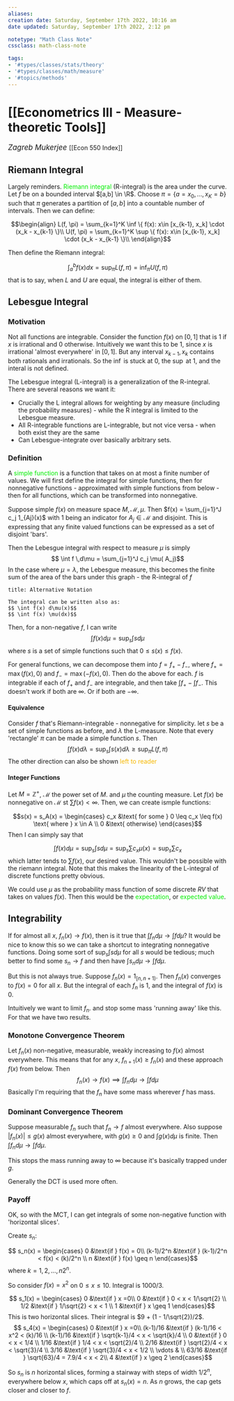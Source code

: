 ```yaml
---
aliases:
creation date: Saturday, September 17th 2022, 10:16 am
date updated: Saturday, September 17th 2022, 2:12 pm

notetype: "Math Class Note"
cssclass: math-class-note

tags: 
- '#types/classes/stats/theory'
- '#types/classes/math/measure'
- '#topics/methods'
---
```


# [[Econometrics III - Measure-theoretic Tools]]
<span style = "font-size:120%"><i >Zagreb Mukerjee </i></span>
[[Econ 550 Index]]

## Riemann Integral
Largely reminders. <font color=gree>Riemann integral</font> (R-integral) is the area under the curve. Let $f$ be on a bounded interval $[a,b] \in \R$. Choose $\pi =\{a= x_0, \ldots, x_K = b\}$ such that $\pi$ generates a partition of $[a,b]$ into a countable number of intervals. Then we can define:

$$\begin{align}
L(f, \pi) = \sum_{k=1}^K \inf \{ f(x): x\in [x_{k-1}, x_k] \cdot (x_k - x_{k-1} \}\\
U(f, \pi) = \sum_{k=1}^K \sup \{ f(x): x\in [x_{k-1}, x_k] \cdot (x_k - x_{k-1} \}\\
\end{align}$$

Then define the Riemann integral: 

$$\int_a^b f(x) dx = \sup_\pi L(f,\pi) = \inf_{\pi} U(f, \pi)$$
that is to say, when $L$ and $U$ are equal, the integral is either of them. 



## Lebesgue Integral
### Motivation

Not all functions are integrable. Consider the function $f(x)$ on $[0,1]$ that is $1$ if $x$ is irrational and $0$ otherwise. Intuitively we want this to be $1$, since $x$ is irrational 'almost everywhere' in $[0,1]$. But any interval $x_{k-1}, x_k$ contains both rationals and irrationals. So the $\inf$ is stuck at $0$, the $\sup$ at $1$, and the interal is not defined. 

The Lebesgue integral (L-integral) is a generalization of the R-integral. There are several reasons we want it: 
- Crucially the L integral allows for weighting by any measure (including the probability measures) - while the R integral is limited to the Lebesgue measure. 
- All R-integrable functions are L-integrable, but not vice versa - when both exist they are the same
- Can Lebesgue-integrate over basically arbitrary sets. 

### Definition
A <font color=gree>simple function</font> is a function that takes on at most a finite number of values. We will first define the integral for simple functions, then for nonnegative functions - approximated with simple functions from below - then for all functions, which can be transformed into nonnegative. 

Suppose simple $f(x)$ on measure space $M, \mathcal M, \mu$. Then $f(x) = \sum_{j=1}^J c_j 1_{Aj}(x)$ with $1$ being an indicator for $A_j \in \mathcal M$ and disjoint. This is expressing that any finite valued functions can be expressed as a set of disjoint 'bars'. 

Then the Lebesgue integral with respect to measure $\mu$ is simply 
$$ \int f \,d\mu = \sum_{j=1}^J c_j \mu( A_j)$$
In the case where $\mu = \lambda$, the Lebesgue measure, this becomes the finite sum of the area of the bars under this graph - the R-integral of $f$

```ad-info
title: Alternative Notation

The integral can be written also as:
$$ \int f(x) d\mu(x)$$
$$ \int f(x) \mu(dx)$$
```

Then, for a non-negative $f$, I can write 
$$\int f(x) d\mu = \sup_{s} \int s d\mu$$
where $s$ is a set of simple functions such that $0 \leq s(x) \leq f(x)$. 

For general functions, we can decompose them into $f = f_+ - f_-$, where $f_+ = \max(f(x), 0)$ and $f_- = \max(-f(x),0)$. Then do the above for each. $f$ is integrable if each of $f_+$ and $f_-$ are integrable, and then take $\int f_+ - \int f_-$. This doesn't work if both are $\infty$. Or if both are $-\infty$. 

#### Equivalence

Consider $f$ that's Riemann-integrable - nonnegative for simplicity. let $s$ be a set of simple functions as before, and $\lambda$ the L-measure. Note that every 'rectangle' $\pi$ can be made a simple function $s$. Then 
$$\int f(x) d\lambda = \sup_s \int s(x) d\lambda \geq \sup_{\pi} L(f, \pi)$$
The other direction can also be shown <font color=#F7B801>left to reader </font>


#### Integer Functions

Let $M = \mathbb Z^+$, $\mathcal M$ the power set of $M$. and $\mu$ the counting measure. Let $f(x)$ be nonnegative on $\mathcal M$ st $\sum f(x) < \infty$. Then, we can create ismple functions: 

$$s(x) = s_A(x) = \begin{cases} c_x &\text{ for some } 0 \leq c_x \leq f(x) \text{ where } x \in A \\ 
0 &\text{ otherwise}
\end{cases}$$
Then I can simply say that 

$$ \int f(x) d\mu = \sup_s \int s d\mu = \sup_s \sum c_x \mu(x) = \sup_s \sum c_x$$
which latter tends to $\sum f(x)$, our desired value. This wouldn't be possible with the riemann integral. Note that this makes the linearity of the L-integral of discrete functions pretty obvious. 

We could use $\mu$ as the probability mass function of some discrete $RV$ that takes on values $f(x)$. Then this would be the <font color=gree>expectation</font>, or <font color=gree>expected value</font>. 

## Integrability

If for almost all $x$, $f_n(x) \to f(x)$, then is it true that $\int f_n d\mu \to \int f d\mu$? It would be nice to know this so we can take a shortcut to integrating nonnegative functions. Doing some sort of $\sup_s \int s d\mu$ for all $s$ would be tedious; much better to find some $s_n \to f$ and then have $\int s_n d\mu \to \int f d\mu$. 

But this is not always true. Suppose $f_n(x) = 1_{[n, n+1)}$. Then $f_n(x)$ converges to $f(x) = 0$ for all $x$. But the integral of each $f_n$ is $1$, and the integral of $f(x)$ is $0$. 

Intuitively we want to limit $f_n$. and stop some mass 'running away' like this. For that we have two results. 


### Monotone Convergence Theorem
Let $f_n(x)$ non-negative, measurable, weakly increasing to $f(x)$ almost everywhere. This means that for any $x$, $f_{n+1}(x) \geq f_n(x)$ and these approach $f(x)$ from below. Then
$$f_n(x) \to f(x) \implies \int f_n d\mu \to \int f d\mu$$
Basically I'm requiring that the $f_n$ have some mass wherever $f$ has mass. 

### Dominant Convergence Theorem
Suppose measurable $f_n$ such that $f_n \to f$ almost everywhere. Also suppose $|f_n(x)| \leq g(x)$ almost everywhere, with $g(x) \geq 0$ and $\int g(x) d\mu$ is finite. Then $\int f_n d\mu \to \int f d\mu$. 

This stops the mass running away to $\infty$ because it's basically trapped under $g$. 

Generally the DCT is used more often. 

### Payoff

OK, so with the MCT, I can get integrals of some non-negative function with 'horizontal slices'. 

Create $s_n$: 

$$ s_n(x) = \begin{cases} 
0 &\text{if } f(x) = 0\\
(k-1)/2^n &\text{if } (k-1)/2^n < f(x) < (k)/2^n \\
n &\text{if } f(x) \geq n
\end{cases}$$
where $k =1, 2, \ldots, n2^n$. 

So consider $f(x) = x^2$ on $0 \leq x \leq 10$. Integral is 1000/3.

$$ s_1(x) = \begin{cases} 
0 &\text{if } x =0\\
0 &\text{if } 0 < x < 1/\sqrt{2} \\
1/2 &\text{if } 1/\sqrt{2} < x < 1 \\
1 &\text{if } x \geq 1
\end{cases}$$
This is two horizontal slices. Their integral is $9 + (1 - 1/\sqrt{2})/2$.
$$ s_4(x) = \begin{cases} 
0 &\text{if } x =0\\
(k-1)/16 &\text{if } (k-1)/16 < x^2 < (k)/16 \\
(k-1)/16 &\text{if } \sqrt{k-1}/4 < x < \sqrt{k}/4 \\
0 &\text{if } 0 < x < 1/4 \\
1/16 &\text{if } 1/4 < x < \sqrt{2}/4 \\
2/16 &\text{if } \sqrt{2}/4 < x < \sqrt{3}/4 \\
3/16 &\text{if } \sqrt{3}/4 < x < 1/2 \\
\vdots & \\
63/16 &\text{if } \sqrt{63}/4 = 7.9/4 < x < 2\\
4 &\text{if } x \geq 2
\end{cases}$$

So $s_n$ is $n$ horizontal slices, forming a stairway with steps of width $1/2^n$, everywhere below $x$, which caps off at $s_n(x)= n$. As $n$ grows, the cap gets closer and closer to $f$. 
